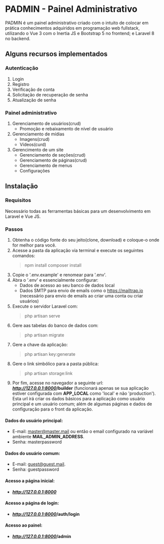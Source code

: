 # PADMIN - Painel Administrativo
PADMIN é um painel administrativo criado com o intuito de colocar em prática conhecimentos adquiridos em programação web fullstack, utilizando o Vue 3 com o Inertia JS e Bootstrap 5 no frontend; e Laravel 8 no backend.

## Alguns recursos implementados
### Autenticação
1. Login
2. Registro
3. Verificação de conta
4. Solicitação de recuperação de senha
5. Atualização de senha

### Painel administrativo
1. Gerenciamento de usuários(crud)
   - Promoção e rebaixamento de nível de usuário
2. Gerenciamento de mídias
   - Imagens(crud)
   - Vídeos(curd)
3. Gerencimento de um site
   - Gerenciamento de seções(crud)
   - Gerenciamento de páginas(crud)
   - Gerenciamento de menus
   - Configurações

## Instalação
### Requisitos
Necessário todas as ferramentas básicas para um desenvolvimento em Laravel e Vue JS.

### Passos
1. Obtenha o código fonte do seu jeito(clone, download) e coloque-o onde for melhor para você.
2. Acesse a pasta da aplicação via terminal e execute os seguintes comandos:
   > npm install
   > composer install
3. Copie o '.env.example' e renomear para '.env'.
4. Abra o '.env' e essencialmente configurar:
   - Dados de acesso ao seu banco de dados local
   - Dados SMTP para envio de emails como o https://mailtrap.io (necessário para envio de emails ao criar uma conta ou criar usuários)
5. Execute o servidor Laravel com:
   > php artisan serve
6. Gere aas tabelas do banco de dados com:
   > php artisan migrate
7. Gere a chave da aplicação:
   > php artisan key:generate
8. Gere o link simbólico para a pasta pública:
   > php artisan storage:link
9. Por fim, acesse no navegador a seguinte url: <b><i>http://127.0.0.1:8000</i>/builder</b> (funcionará apenas se sua aplicação estiver configurada com <b>APP_LOCAL</b> como 'local' e não 'production'). Esta url irá criar os dados básicos para a aplicação como usuário principal e um usuário comum; além de algumas páginas e dados de configuração para o front da aplicação.

#### Dados do usuário principal:
   - E-mail: master@master.mail ou então o email configurado na variável ambiente <b>MAIL_ADMIN_ADDRESS</b>.
   - Senha: masterpassword
   
#### Dados do usuário comum:
   - E-mail: guest@guest.mail.
   - Senha: guestpassword

#### Acesso a página inicial:
   - <b><i>http://127.0.0.1:8000</i></b>

#### Acesso a página de login:
   - <b><i>http://127.0.0.1:8000</i>/auth/login</b>

#### Acesso ao painel:
   - <b><i>http://127.0.0.1:8000</i>/admin</b>